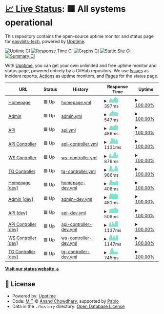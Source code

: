 # [📈 Live Status](https://easybits-tech.github.io/upptime): <!--live status--> **🟩 All systems operational**

This repository contains the open-source uptime monitor and status page for [easybits-tech](https://easybits.tech), powered by [Upptime](https://github.com/upptime/upptime).

[![Uptime CI](https://github.com/easybits-tech/upptime/workflows/Uptime%20CI/badge.svg)](https://github.com/easybits-tech/upptime/actions?query=workflow%3A%22Uptime+CI%22)
[![Response Time CI](https://github.com/easybits-tech/upptime/workflows/Response%20Time%20CI/badge.svg)](https://github.com/easybits-tech/upptime/actions?query=workflow%3A%22Response+Time+CI%22)
[![Graphs CI](https://github.com/easybits-tech/upptime/workflows/Graphs%20CI/badge.svg)](https://github.com/easybits-tech/upptime/actions?query=workflow%3A%22Graphs+CI%22)
[![Static Site CI](https://github.com/easybits-tech/upptime/workflows/Static%20Site%20CI/badge.svg)](https://github.com/easybits-tech/upptime/actions?query=workflow%3A%22Static+Site+CI%22)
[![Summary CI](https://github.com/easybits-tech/upptime/workflows/Summary%20CI/badge.svg)](https://github.com/easybits-tech/upptime/actions?query=workflow%3A%22Summary+CI%22)

With [Upptime](https://upptime.js.org), you can get your own unlimited and free uptime monitor and status page, powered entirely by a GitHub repository. We use [Issues](https://github.com/easybits-tech/upptime/issues) as incident reports, [Actions](https://github.com/easybits-tech/upptime/actions) as uptime monitors, and [Pages](https://easybits-tech.github.io/upptime) for the status page.

<!--start: status pages-->
<!-- This summary is generated by Upptime (https://github.com/upptime/upptime) -->
<!-- Do not edit this manually, your changes will be overwritten -->
<!-- prettier-ignore -->
| URL | Status | History | Response Time | Uptime |
| --- | ------ | ------- | ------------- | ------ |
| <img alt="" src="https://icons.duckduckgo.com/ip3/www.easybits.tech.ico" height="13"> [Homepage](https://www.easybits.tech) | 🟩 Up | [homepage.yml](https://github.com/easybits-tech/upptime/commits/HEAD/history/homepage.yml) | <details><summary><img alt="Response time graph" src="./graphs/homepage/response-time-week.png" height="20"> 397ms</summary><br><a href="https://easybits-tech.github.io/upptime/history/homepage"><img alt="Response time 394" src="https://img.shields.io/endpoint?url=https%3A%2F%2Fraw.githubusercontent.com%2Feasybits-tech%2Fupptime%2FHEAD%2Fapi%2Fhomepage%2Fresponse-time.json"></a><br><a href="https://easybits-tech.github.io/upptime/history/homepage"><img alt="24-hour response time 436" src="https://img.shields.io/endpoint?url=https%3A%2F%2Fraw.githubusercontent.com%2Feasybits-tech%2Fupptime%2FHEAD%2Fapi%2Fhomepage%2Fresponse-time-day.json"></a><br><a href="https://easybits-tech.github.io/upptime/history/homepage"><img alt="7-day response time 397" src="https://img.shields.io/endpoint?url=https%3A%2F%2Fraw.githubusercontent.com%2Feasybits-tech%2Fupptime%2FHEAD%2Fapi%2Fhomepage%2Fresponse-time-week.json"></a><br><a href="https://easybits-tech.github.io/upptime/history/homepage"><img alt="30-day response time 394" src="https://img.shields.io/endpoint?url=https%3A%2F%2Fraw.githubusercontent.com%2Feasybits-tech%2Fupptime%2FHEAD%2Fapi%2Fhomepage%2Fresponse-time-month.json"></a><br><a href="https://easybits-tech.github.io/upptime/history/homepage"><img alt="1-year response time 394" src="https://img.shields.io/endpoint?url=https%3A%2F%2Fraw.githubusercontent.com%2Feasybits-tech%2Fupptime%2FHEAD%2Fapi%2Fhomepage%2Fresponse-time-year.json"></a></details> | <details><summary><a href="https://easybits-tech.github.io/upptime/history/homepage">100.00%</a></summary><a href="https://easybits-tech.github.io/upptime/history/homepage"><img alt="All-time uptime 100.00%" src="https://img.shields.io/endpoint?url=https%3A%2F%2Fraw.githubusercontent.com%2Feasybits-tech%2Fupptime%2FHEAD%2Fapi%2Fhomepage%2Fuptime.json"></a><br><a href="https://easybits-tech.github.io/upptime/history/homepage"><img alt="24-hour uptime 100.00%" src="https://img.shields.io/endpoint?url=https%3A%2F%2Fraw.githubusercontent.com%2Feasybits-tech%2Fupptime%2FHEAD%2Fapi%2Fhomepage%2Fuptime-day.json"></a><br><a href="https://easybits-tech.github.io/upptime/history/homepage"><img alt="7-day uptime 100.00%" src="https://img.shields.io/endpoint?url=https%3A%2F%2Fraw.githubusercontent.com%2Feasybits-tech%2Fupptime%2FHEAD%2Fapi%2Fhomepage%2Fuptime-week.json"></a><br><a href="https://easybits-tech.github.io/upptime/history/homepage"><img alt="30-day uptime 100.00%" src="https://img.shields.io/endpoint?url=https%3A%2F%2Fraw.githubusercontent.com%2Feasybits-tech%2Fupptime%2FHEAD%2Fapi%2Fhomepage%2Fuptime-month.json"></a><br><a href="https://easybits-tech.github.io/upptime/history/homepage"><img alt="1-year uptime 100.00%" src="https://img.shields.io/endpoint?url=https%3A%2F%2Fraw.githubusercontent.com%2Feasybits-tech%2Fupptime%2FHEAD%2Fapi%2Fhomepage%2Fuptime-year.json"></a></details>
| <img alt="" src="https://icons.duckduckgo.com/ip3/admin.easybits.tech.ico" height="13"> [Admin](https://admin.easybits.tech/) | 🟩 Up | [admin.yml](https://github.com/easybits-tech/upptime/commits/HEAD/history/admin.yml) | <details><summary><img alt="Response time graph" src="./graphs/admin/response-time-week.png" height="20"> 547ms</summary><br><a href="https://easybits-tech.github.io/upptime/history/admin"><img alt="Response time 533" src="https://img.shields.io/endpoint?url=https%3A%2F%2Fraw.githubusercontent.com%2Feasybits-tech%2Fupptime%2FHEAD%2Fapi%2Fadmin%2Fresponse-time.json"></a><br><a href="https://easybits-tech.github.io/upptime/history/admin"><img alt="24-hour response time 504" src="https://img.shields.io/endpoint?url=https%3A%2F%2Fraw.githubusercontent.com%2Feasybits-tech%2Fupptime%2FHEAD%2Fapi%2Fadmin%2Fresponse-time-day.json"></a><br><a href="https://easybits-tech.github.io/upptime/history/admin"><img alt="7-day response time 547" src="https://img.shields.io/endpoint?url=https%3A%2F%2Fraw.githubusercontent.com%2Feasybits-tech%2Fupptime%2FHEAD%2Fapi%2Fadmin%2Fresponse-time-week.json"></a><br><a href="https://easybits-tech.github.io/upptime/history/admin"><img alt="30-day response time 533" src="https://img.shields.io/endpoint?url=https%3A%2F%2Fraw.githubusercontent.com%2Feasybits-tech%2Fupptime%2FHEAD%2Fapi%2Fadmin%2Fresponse-time-month.json"></a><br><a href="https://easybits-tech.github.io/upptime/history/admin"><img alt="1-year response time 533" src="https://img.shields.io/endpoint?url=https%3A%2F%2Fraw.githubusercontent.com%2Feasybits-tech%2Fupptime%2FHEAD%2Fapi%2Fadmin%2Fresponse-time-year.json"></a></details> | <details><summary><a href="https://easybits-tech.github.io/upptime/history/admin">100.00%</a></summary><a href="https://easybits-tech.github.io/upptime/history/admin"><img alt="All-time uptime 100.00%" src="https://img.shields.io/endpoint?url=https%3A%2F%2Fraw.githubusercontent.com%2Feasybits-tech%2Fupptime%2FHEAD%2Fapi%2Fadmin%2Fuptime.json"></a><br><a href="https://easybits-tech.github.io/upptime/history/admin"><img alt="24-hour uptime 100.00%" src="https://img.shields.io/endpoint?url=https%3A%2F%2Fraw.githubusercontent.com%2Feasybits-tech%2Fupptime%2FHEAD%2Fapi%2Fadmin%2Fuptime-day.json"></a><br><a href="https://easybits-tech.github.io/upptime/history/admin"><img alt="7-day uptime 100.00%" src="https://img.shields.io/endpoint?url=https%3A%2F%2Fraw.githubusercontent.com%2Feasybits-tech%2Fupptime%2FHEAD%2Fapi%2Fadmin%2Fuptime-week.json"></a><br><a href="https://easybits-tech.github.io/upptime/history/admin"><img alt="30-day uptime 100.00%" src="https://img.shields.io/endpoint?url=https%3A%2F%2Fraw.githubusercontent.com%2Feasybits-tech%2Fupptime%2FHEAD%2Fapi%2Fadmin%2Fuptime-month.json"></a><br><a href="https://easybits-tech.github.io/upptime/history/admin"><img alt="1-year uptime 100.00%" src="https://img.shields.io/endpoint?url=https%3A%2F%2Fraw.githubusercontent.com%2Feasybits-tech%2Fupptime%2FHEAD%2Fapi%2Fadmin%2Fuptime-year.json"></a></details>
| <img alt="" src="https://icons.duckduckgo.com/ip3/api.easybits.tech.ico" height="13"> [API](https://api.easybits.tech/api/v0/healthcheck/) | 🟩 Up | [api.yml](https://github.com/easybits-tech/upptime/commits/HEAD/history/api.yml) | <details><summary><img alt="Response time graph" src="./graphs/api/response-time-week.png" height="20"> 486ms</summary><br><a href="https://easybits-tech.github.io/upptime/history/api"><img alt="Response time 523" src="https://img.shields.io/endpoint?url=https%3A%2F%2Fraw.githubusercontent.com%2Feasybits-tech%2Fupptime%2FHEAD%2Fapi%2Fapi%2Fresponse-time.json"></a><br><a href="https://easybits-tech.github.io/upptime/history/api"><img alt="24-hour response time 479" src="https://img.shields.io/endpoint?url=https%3A%2F%2Fraw.githubusercontent.com%2Feasybits-tech%2Fupptime%2FHEAD%2Fapi%2Fapi%2Fresponse-time-day.json"></a><br><a href="https://easybits-tech.github.io/upptime/history/api"><img alt="7-day response time 486" src="https://img.shields.io/endpoint?url=https%3A%2F%2Fraw.githubusercontent.com%2Feasybits-tech%2Fupptime%2FHEAD%2Fapi%2Fapi%2Fresponse-time-week.json"></a><br><a href="https://easybits-tech.github.io/upptime/history/api"><img alt="30-day response time 523" src="https://img.shields.io/endpoint?url=https%3A%2F%2Fraw.githubusercontent.com%2Feasybits-tech%2Fupptime%2FHEAD%2Fapi%2Fapi%2Fresponse-time-month.json"></a><br><a href="https://easybits-tech.github.io/upptime/history/api"><img alt="1-year response time 523" src="https://img.shields.io/endpoint?url=https%3A%2F%2Fraw.githubusercontent.com%2Feasybits-tech%2Fupptime%2FHEAD%2Fapi%2Fapi%2Fresponse-time-year.json"></a></details> | <details><summary><a href="https://easybits-tech.github.io/upptime/history/api">100.00%</a></summary><a href="https://easybits-tech.github.io/upptime/history/api"><img alt="All-time uptime 100.00%" src="https://img.shields.io/endpoint?url=https%3A%2F%2Fraw.githubusercontent.com%2Feasybits-tech%2Fupptime%2FHEAD%2Fapi%2Fapi%2Fuptime.json"></a><br><a href="https://easybits-tech.github.io/upptime/history/api"><img alt="24-hour uptime 100.00%" src="https://img.shields.io/endpoint?url=https%3A%2F%2Fraw.githubusercontent.com%2Feasybits-tech%2Fupptime%2FHEAD%2Fapi%2Fapi%2Fuptime-day.json"></a><br><a href="https://easybits-tech.github.io/upptime/history/api"><img alt="7-day uptime 100.00%" src="https://img.shields.io/endpoint?url=https%3A%2F%2Fraw.githubusercontent.com%2Feasybits-tech%2Fupptime%2FHEAD%2Fapi%2Fapi%2Fuptime-week.json"></a><br><a href="https://easybits-tech.github.io/upptime/history/api"><img alt="30-day uptime 100.00%" src="https://img.shields.io/endpoint?url=https%3A%2F%2Fraw.githubusercontent.com%2Feasybits-tech%2Fupptime%2FHEAD%2Fapi%2Fapi%2Fuptime-month.json"></a><br><a href="https://easybits-tech.github.io/upptime/history/api"><img alt="1-year uptime 100.00%" src="https://img.shields.io/endpoint?url=https%3A%2F%2Fraw.githubusercontent.com%2Feasybits-tech%2Fupptime%2FHEAD%2Fapi%2Fapi%2Fuptime-year.json"></a></details>
| <img alt="" src="https://icons.duckduckgo.com/ip3/api-controller.easybits.tech.ico" height="13"> [API Controller](https://api-controller.easybits.tech/health/__ready__) | 🟩 Up | [api-controller.yml](https://github.com/easybits-tech/upptime/commits/HEAD/history/api-controller.yml) | <details><summary><img alt="Response time graph" src="./graphs/api-controller/response-time-week.png" height="20"> 1131ms</summary><br><a href="https://easybits-tech.github.io/upptime/history/api-controller"><img alt="Response time 971" src="https://img.shields.io/endpoint?url=https%3A%2F%2Fraw.githubusercontent.com%2Feasybits-tech%2Fupptime%2FHEAD%2Fapi%2Fapi-controller%2Fresponse-time.json"></a><br><a href="https://easybits-tech.github.io/upptime/history/api-controller"><img alt="24-hour response time 1377" src="https://img.shields.io/endpoint?url=https%3A%2F%2Fraw.githubusercontent.com%2Feasybits-tech%2Fupptime%2FHEAD%2Fapi%2Fapi-controller%2Fresponse-time-day.json"></a><br><a href="https://easybits-tech.github.io/upptime/history/api-controller"><img alt="7-day response time 1131" src="https://img.shields.io/endpoint?url=https%3A%2F%2Fraw.githubusercontent.com%2Feasybits-tech%2Fupptime%2FHEAD%2Fapi%2Fapi-controller%2Fresponse-time-week.json"></a><br><a href="https://easybits-tech.github.io/upptime/history/api-controller"><img alt="30-day response time 971" src="https://img.shields.io/endpoint?url=https%3A%2F%2Fraw.githubusercontent.com%2Feasybits-tech%2Fupptime%2FHEAD%2Fapi%2Fapi-controller%2Fresponse-time-month.json"></a><br><a href="https://easybits-tech.github.io/upptime/history/api-controller"><img alt="1-year response time 971" src="https://img.shields.io/endpoint?url=https%3A%2F%2Fraw.githubusercontent.com%2Feasybits-tech%2Fupptime%2FHEAD%2Fapi%2Fapi-controller%2Fresponse-time-year.json"></a></details> | <details><summary><a href="https://easybits-tech.github.io/upptime/history/api-controller">100.00%</a></summary><a href="https://easybits-tech.github.io/upptime/history/api-controller"><img alt="All-time uptime 100.00%" src="https://img.shields.io/endpoint?url=https%3A%2F%2Fraw.githubusercontent.com%2Feasybits-tech%2Fupptime%2FHEAD%2Fapi%2Fapi-controller%2Fuptime.json"></a><br><a href="https://easybits-tech.github.io/upptime/history/api-controller"><img alt="24-hour uptime 100.00%" src="https://img.shields.io/endpoint?url=https%3A%2F%2Fraw.githubusercontent.com%2Feasybits-tech%2Fupptime%2FHEAD%2Fapi%2Fapi-controller%2Fuptime-day.json"></a><br><a href="https://easybits-tech.github.io/upptime/history/api-controller"><img alt="7-day uptime 100.00%" src="https://img.shields.io/endpoint?url=https%3A%2F%2Fraw.githubusercontent.com%2Feasybits-tech%2Fupptime%2FHEAD%2Fapi%2Fapi-controller%2Fuptime-week.json"></a><br><a href="https://easybits-tech.github.io/upptime/history/api-controller"><img alt="30-day uptime 100.00%" src="https://img.shields.io/endpoint?url=https%3A%2F%2Fraw.githubusercontent.com%2Feasybits-tech%2Fupptime%2FHEAD%2Fapi%2Fapi-controller%2Fuptime-month.json"></a><br><a href="https://easybits-tech.github.io/upptime/history/api-controller"><img alt="1-year uptime 100.00%" src="https://img.shields.io/endpoint?url=https%3A%2F%2Fraw.githubusercontent.com%2Feasybits-tech%2Fupptime%2FHEAD%2Fapi%2Fapi-controller%2Fuptime-year.json"></a></details>
| <img alt="" src="https://icons.duckduckgo.com/ip3/ws-controller.easybits.tech.ico" height="13"> [WS Controller](https://ws-controller.easybits.tech/health/__ready__) | 🟩 Up | [ws-controller.yml](https://github.com/easybits-tech/upptime/commits/HEAD/history/ws-controller.yml) | <details><summary><img alt="Response time graph" src="./graphs/ws-controller/response-time-week.png" height="20"> 879ms</summary><br><a href="https://easybits-tech.github.io/upptime/history/ws-controller"><img alt="Response time 913" src="https://img.shields.io/endpoint?url=https%3A%2F%2Fraw.githubusercontent.com%2Feasybits-tech%2Fupptime%2FHEAD%2Fapi%2Fws-controller%2Fresponse-time.json"></a><br><a href="https://easybits-tech.github.io/upptime/history/ws-controller"><img alt="24-hour response time 467" src="https://img.shields.io/endpoint?url=https%3A%2F%2Fraw.githubusercontent.com%2Feasybits-tech%2Fupptime%2FHEAD%2Fapi%2Fws-controller%2Fresponse-time-day.json"></a><br><a href="https://easybits-tech.github.io/upptime/history/ws-controller"><img alt="7-day response time 879" src="https://img.shields.io/endpoint?url=https%3A%2F%2Fraw.githubusercontent.com%2Feasybits-tech%2Fupptime%2FHEAD%2Fapi%2Fws-controller%2Fresponse-time-week.json"></a><br><a href="https://easybits-tech.github.io/upptime/history/ws-controller"><img alt="30-day response time 913" src="https://img.shields.io/endpoint?url=https%3A%2F%2Fraw.githubusercontent.com%2Feasybits-tech%2Fupptime%2FHEAD%2Fapi%2Fws-controller%2Fresponse-time-month.json"></a><br><a href="https://easybits-tech.github.io/upptime/history/ws-controller"><img alt="1-year response time 913" src="https://img.shields.io/endpoint?url=https%3A%2F%2Fraw.githubusercontent.com%2Feasybits-tech%2Fupptime%2FHEAD%2Fapi%2Fws-controller%2Fresponse-time-year.json"></a></details> | <details><summary><a href="https://easybits-tech.github.io/upptime/history/ws-controller">100.00%</a></summary><a href="https://easybits-tech.github.io/upptime/history/ws-controller"><img alt="All-time uptime 100.00%" src="https://img.shields.io/endpoint?url=https%3A%2F%2Fraw.githubusercontent.com%2Feasybits-tech%2Fupptime%2FHEAD%2Fapi%2Fws-controller%2Fuptime.json"></a><br><a href="https://easybits-tech.github.io/upptime/history/ws-controller"><img alt="24-hour uptime 100.00%" src="https://img.shields.io/endpoint?url=https%3A%2F%2Fraw.githubusercontent.com%2Feasybits-tech%2Fupptime%2FHEAD%2Fapi%2Fws-controller%2Fuptime-day.json"></a><br><a href="https://easybits-tech.github.io/upptime/history/ws-controller"><img alt="7-day uptime 100.00%" src="https://img.shields.io/endpoint?url=https%3A%2F%2Fraw.githubusercontent.com%2Feasybits-tech%2Fupptime%2FHEAD%2Fapi%2Fws-controller%2Fuptime-week.json"></a><br><a href="https://easybits-tech.github.io/upptime/history/ws-controller"><img alt="30-day uptime 100.00%" src="https://img.shields.io/endpoint?url=https%3A%2F%2Fraw.githubusercontent.com%2Feasybits-tech%2Fupptime%2FHEAD%2Fapi%2Fws-controller%2Fuptime-month.json"></a><br><a href="https://easybits-tech.github.io/upptime/history/ws-controller"><img alt="1-year uptime 100.00%" src="https://img.shields.io/endpoint?url=https%3A%2F%2Fraw.githubusercontent.com%2Feasybits-tech%2Fupptime%2FHEAD%2Fapi%2Fws-controller%2Fuptime-year.json"></a></details>
| <img alt="" src="https://icons.duckduckgo.com/ip3/tg-controller.easybits.tech.ico" height="13"> [TG Controller](https://tg-controller.easybits.tech/health/__ready__) | 🟩 Up | [tg-controller.yml](https://github.com/easybits-tech/upptime/commits/HEAD/history/tg-controller.yml) | <details><summary><img alt="Response time graph" src="./graphs/tg-controller/response-time-week.png" height="20"> 986ms</summary><br><a href="https://easybits-tech.github.io/upptime/history/tg-controller"><img alt="Response time 1095" src="https://img.shields.io/endpoint?url=https%3A%2F%2Fraw.githubusercontent.com%2Feasybits-tech%2Fupptime%2FHEAD%2Fapi%2Ftg-controller%2Fresponse-time.json"></a><br><a href="https://easybits-tech.github.io/upptime/history/tg-controller"><img alt="24-hour response time 1354" src="https://img.shields.io/endpoint?url=https%3A%2F%2Fraw.githubusercontent.com%2Feasybits-tech%2Fupptime%2FHEAD%2Fapi%2Ftg-controller%2Fresponse-time-day.json"></a><br><a href="https://easybits-tech.github.io/upptime/history/tg-controller"><img alt="7-day response time 986" src="https://img.shields.io/endpoint?url=https%3A%2F%2Fraw.githubusercontent.com%2Feasybits-tech%2Fupptime%2FHEAD%2Fapi%2Ftg-controller%2Fresponse-time-week.json"></a><br><a href="https://easybits-tech.github.io/upptime/history/tg-controller"><img alt="30-day response time 1095" src="https://img.shields.io/endpoint?url=https%3A%2F%2Fraw.githubusercontent.com%2Feasybits-tech%2Fupptime%2FHEAD%2Fapi%2Ftg-controller%2Fresponse-time-month.json"></a><br><a href="https://easybits-tech.github.io/upptime/history/tg-controller"><img alt="1-year response time 1095" src="https://img.shields.io/endpoint?url=https%3A%2F%2Fraw.githubusercontent.com%2Feasybits-tech%2Fupptime%2FHEAD%2Fapi%2Ftg-controller%2Fresponse-time-year.json"></a></details> | <details><summary><a href="https://easybits-tech.github.io/upptime/history/tg-controller">100.00%</a></summary><a href="https://easybits-tech.github.io/upptime/history/tg-controller"><img alt="All-time uptime 100.00%" src="https://img.shields.io/endpoint?url=https%3A%2F%2Fraw.githubusercontent.com%2Feasybits-tech%2Fupptime%2FHEAD%2Fapi%2Ftg-controller%2Fuptime.json"></a><br><a href="https://easybits-tech.github.io/upptime/history/tg-controller"><img alt="24-hour uptime 100.00%" src="https://img.shields.io/endpoint?url=https%3A%2F%2Fraw.githubusercontent.com%2Feasybits-tech%2Fupptime%2FHEAD%2Fapi%2Ftg-controller%2Fuptime-day.json"></a><br><a href="https://easybits-tech.github.io/upptime/history/tg-controller"><img alt="7-day uptime 100.00%" src="https://img.shields.io/endpoint?url=https%3A%2F%2Fraw.githubusercontent.com%2Feasybits-tech%2Fupptime%2FHEAD%2Fapi%2Ftg-controller%2Fuptime-week.json"></a><br><a href="https://easybits-tech.github.io/upptime/history/tg-controller"><img alt="30-day uptime 100.00%" src="https://img.shields.io/endpoint?url=https%3A%2F%2Fraw.githubusercontent.com%2Feasybits-tech%2Fupptime%2FHEAD%2Fapi%2Ftg-controller%2Fuptime-month.json"></a><br><a href="https://easybits-tech.github.io/upptime/history/tg-controller"><img alt="1-year uptime 100.00%" src="https://img.shields.io/endpoint?url=https%3A%2F%2Fraw.githubusercontent.com%2Feasybits-tech%2Fupptime%2FHEAD%2Fapi%2Ftg-controller%2Fuptime-year.json"></a></details>
| <img alt="" src="https://icons.duckduckgo.com/ip3/www.dev.easybits.tech.ico" height="13"> [Homepage [dev]](https://www.dev.easybits.tech) | 🟩 Up | [homepage-dev.yml](https://github.com/easybits-tech/upptime/commits/HEAD/history/homepage-dev.yml) | <details><summary><img alt="Response time graph" src="./graphs/homepage-dev/response-time-week.png" height="20"> 408ms</summary><br><a href="https://easybits-tech.github.io/upptime/history/homepage-dev"><img alt="Response time 449" src="https://img.shields.io/endpoint?url=https%3A%2F%2Fraw.githubusercontent.com%2Feasybits-tech%2Fupptime%2FHEAD%2Fapi%2Fhomepage-dev%2Fresponse-time.json"></a><br><a href="https://easybits-tech.github.io/upptime/history/homepage-dev"><img alt="24-hour response time 447" src="https://img.shields.io/endpoint?url=https%3A%2F%2Fraw.githubusercontent.com%2Feasybits-tech%2Fupptime%2FHEAD%2Fapi%2Fhomepage-dev%2Fresponse-time-day.json"></a><br><a href="https://easybits-tech.github.io/upptime/history/homepage-dev"><img alt="7-day response time 408" src="https://img.shields.io/endpoint?url=https%3A%2F%2Fraw.githubusercontent.com%2Feasybits-tech%2Fupptime%2FHEAD%2Fapi%2Fhomepage-dev%2Fresponse-time-week.json"></a><br><a href="https://easybits-tech.github.io/upptime/history/homepage-dev"><img alt="30-day response time 449" src="https://img.shields.io/endpoint?url=https%3A%2F%2Fraw.githubusercontent.com%2Feasybits-tech%2Fupptime%2FHEAD%2Fapi%2Fhomepage-dev%2Fresponse-time-month.json"></a><br><a href="https://easybits-tech.github.io/upptime/history/homepage-dev"><img alt="1-year response time 449" src="https://img.shields.io/endpoint?url=https%3A%2F%2Fraw.githubusercontent.com%2Feasybits-tech%2Fupptime%2FHEAD%2Fapi%2Fhomepage-dev%2Fresponse-time-year.json"></a></details> | <details><summary><a href="https://easybits-tech.github.io/upptime/history/homepage-dev">100.00%</a></summary><a href="https://easybits-tech.github.io/upptime/history/homepage-dev"><img alt="All-time uptime 100.00%" src="https://img.shields.io/endpoint?url=https%3A%2F%2Fraw.githubusercontent.com%2Feasybits-tech%2Fupptime%2FHEAD%2Fapi%2Fhomepage-dev%2Fuptime.json"></a><br><a href="https://easybits-tech.github.io/upptime/history/homepage-dev"><img alt="24-hour uptime 100.00%" src="https://img.shields.io/endpoint?url=https%3A%2F%2Fraw.githubusercontent.com%2Feasybits-tech%2Fupptime%2FHEAD%2Fapi%2Fhomepage-dev%2Fuptime-day.json"></a><br><a href="https://easybits-tech.github.io/upptime/history/homepage-dev"><img alt="7-day uptime 100.00%" src="https://img.shields.io/endpoint?url=https%3A%2F%2Fraw.githubusercontent.com%2Feasybits-tech%2Fupptime%2FHEAD%2Fapi%2Fhomepage-dev%2Fuptime-week.json"></a><br><a href="https://easybits-tech.github.io/upptime/history/homepage-dev"><img alt="30-day uptime 100.00%" src="https://img.shields.io/endpoint?url=https%3A%2F%2Fraw.githubusercontent.com%2Feasybits-tech%2Fupptime%2FHEAD%2Fapi%2Fhomepage-dev%2Fuptime-month.json"></a><br><a href="https://easybits-tech.github.io/upptime/history/homepage-dev"><img alt="1-year uptime 100.00%" src="https://img.shields.io/endpoint?url=https%3A%2F%2Fraw.githubusercontent.com%2Feasybits-tech%2Fupptime%2FHEAD%2Fapi%2Fhomepage-dev%2Fuptime-year.json"></a></details>
| <img alt="" src="https://icons.duckduckgo.com/ip3/admin.dev.easybits.tech.ico" height="13"> [Admin [dev]](https://admin.dev.easybits.tech/) | 🟩 Up | [admin-dev.yml](https://github.com/easybits-tech/upptime/commits/HEAD/history/admin-dev.yml) | <details><summary><img alt="Response time graph" src="./graphs/admin-dev/response-time-week.png" height="20"> 481ms</summary><br><a href="https://easybits-tech.github.io/upptime/history/admin-dev"><img alt="Response time 521" src="https://img.shields.io/endpoint?url=https%3A%2F%2Fraw.githubusercontent.com%2Feasybits-tech%2Fupptime%2FHEAD%2Fapi%2Fadmin-dev%2Fresponse-time.json"></a><br><a href="https://easybits-tech.github.io/upptime/history/admin-dev"><img alt="24-hour response time 466" src="https://img.shields.io/endpoint?url=https%3A%2F%2Fraw.githubusercontent.com%2Feasybits-tech%2Fupptime%2FHEAD%2Fapi%2Fadmin-dev%2Fresponse-time-day.json"></a><br><a href="https://easybits-tech.github.io/upptime/history/admin-dev"><img alt="7-day response time 481" src="https://img.shields.io/endpoint?url=https%3A%2F%2Fraw.githubusercontent.com%2Feasybits-tech%2Fupptime%2FHEAD%2Fapi%2Fadmin-dev%2Fresponse-time-week.json"></a><br><a href="https://easybits-tech.github.io/upptime/history/admin-dev"><img alt="30-day response time 521" src="https://img.shields.io/endpoint?url=https%3A%2F%2Fraw.githubusercontent.com%2Feasybits-tech%2Fupptime%2FHEAD%2Fapi%2Fadmin-dev%2Fresponse-time-month.json"></a><br><a href="https://easybits-tech.github.io/upptime/history/admin-dev"><img alt="1-year response time 521" src="https://img.shields.io/endpoint?url=https%3A%2F%2Fraw.githubusercontent.com%2Feasybits-tech%2Fupptime%2FHEAD%2Fapi%2Fadmin-dev%2Fresponse-time-year.json"></a></details> | <details><summary><a href="https://easybits-tech.github.io/upptime/history/admin-dev">100.00%</a></summary><a href="https://easybits-tech.github.io/upptime/history/admin-dev"><img alt="All-time uptime 100.00%" src="https://img.shields.io/endpoint?url=https%3A%2F%2Fraw.githubusercontent.com%2Feasybits-tech%2Fupptime%2FHEAD%2Fapi%2Fadmin-dev%2Fuptime.json"></a><br><a href="https://easybits-tech.github.io/upptime/history/admin-dev"><img alt="24-hour uptime 100.00%" src="https://img.shields.io/endpoint?url=https%3A%2F%2Fraw.githubusercontent.com%2Feasybits-tech%2Fupptime%2FHEAD%2Fapi%2Fadmin-dev%2Fuptime-day.json"></a><br><a href="https://easybits-tech.github.io/upptime/history/admin-dev"><img alt="7-day uptime 100.00%" src="https://img.shields.io/endpoint?url=https%3A%2F%2Fraw.githubusercontent.com%2Feasybits-tech%2Fupptime%2FHEAD%2Fapi%2Fadmin-dev%2Fuptime-week.json"></a><br><a href="https://easybits-tech.github.io/upptime/history/admin-dev"><img alt="30-day uptime 100.00%" src="https://img.shields.io/endpoint?url=https%3A%2F%2Fraw.githubusercontent.com%2Feasybits-tech%2Fupptime%2FHEAD%2Fapi%2Fadmin-dev%2Fuptime-month.json"></a><br><a href="https://easybits-tech.github.io/upptime/history/admin-dev"><img alt="1-year uptime 100.00%" src="https://img.shields.io/endpoint?url=https%3A%2F%2Fraw.githubusercontent.com%2Feasybits-tech%2Fupptime%2FHEAD%2Fapi%2Fadmin-dev%2Fuptime-year.json"></a></details>
| <img alt="" src="https://icons.duckduckgo.com/ip3/api.dev.easybits.tech.ico" height="13"> [API [dev]](https://api.dev.easybits.tech/api/v0/healthcheck/) | 🟩 Up | [api-dev.yml](https://github.com/easybits-tech/upptime/commits/HEAD/history/api-dev.yml) | <details><summary><img alt="Response time graph" src="./graphs/api-dev/response-time-week.png" height="20"> 509ms</summary><br><a href="https://easybits-tech.github.io/upptime/history/api-dev"><img alt="Response time 525" src="https://img.shields.io/endpoint?url=https%3A%2F%2Fraw.githubusercontent.com%2Feasybits-tech%2Fupptime%2FHEAD%2Fapi%2Fapi-dev%2Fresponse-time.json"></a><br><a href="https://easybits-tech.github.io/upptime/history/api-dev"><img alt="24-hour response time 533" src="https://img.shields.io/endpoint?url=https%3A%2F%2Fraw.githubusercontent.com%2Feasybits-tech%2Fupptime%2FHEAD%2Fapi%2Fapi-dev%2Fresponse-time-day.json"></a><br><a href="https://easybits-tech.github.io/upptime/history/api-dev"><img alt="7-day response time 509" src="https://img.shields.io/endpoint?url=https%3A%2F%2Fraw.githubusercontent.com%2Feasybits-tech%2Fupptime%2FHEAD%2Fapi%2Fapi-dev%2Fresponse-time-week.json"></a><br><a href="https://easybits-tech.github.io/upptime/history/api-dev"><img alt="30-day response time 525" src="https://img.shields.io/endpoint?url=https%3A%2F%2Fraw.githubusercontent.com%2Feasybits-tech%2Fupptime%2FHEAD%2Fapi%2Fapi-dev%2Fresponse-time-month.json"></a><br><a href="https://easybits-tech.github.io/upptime/history/api-dev"><img alt="1-year response time 525" src="https://img.shields.io/endpoint?url=https%3A%2F%2Fraw.githubusercontent.com%2Feasybits-tech%2Fupptime%2FHEAD%2Fapi%2Fapi-dev%2Fresponse-time-year.json"></a></details> | <details><summary><a href="https://easybits-tech.github.io/upptime/history/api-dev">100.00%</a></summary><a href="https://easybits-tech.github.io/upptime/history/api-dev"><img alt="All-time uptime 100.00%" src="https://img.shields.io/endpoint?url=https%3A%2F%2Fraw.githubusercontent.com%2Feasybits-tech%2Fupptime%2FHEAD%2Fapi%2Fapi-dev%2Fuptime.json"></a><br><a href="https://easybits-tech.github.io/upptime/history/api-dev"><img alt="24-hour uptime 100.00%" src="https://img.shields.io/endpoint?url=https%3A%2F%2Fraw.githubusercontent.com%2Feasybits-tech%2Fupptime%2FHEAD%2Fapi%2Fapi-dev%2Fuptime-day.json"></a><br><a href="https://easybits-tech.github.io/upptime/history/api-dev"><img alt="7-day uptime 100.00%" src="https://img.shields.io/endpoint?url=https%3A%2F%2Fraw.githubusercontent.com%2Feasybits-tech%2Fupptime%2FHEAD%2Fapi%2Fapi-dev%2Fuptime-week.json"></a><br><a href="https://easybits-tech.github.io/upptime/history/api-dev"><img alt="30-day uptime 100.00%" src="https://img.shields.io/endpoint?url=https%3A%2F%2Fraw.githubusercontent.com%2Feasybits-tech%2Fupptime%2FHEAD%2Fapi%2Fapi-dev%2Fuptime-month.json"></a><br><a href="https://easybits-tech.github.io/upptime/history/api-dev"><img alt="1-year uptime 100.00%" src="https://img.shields.io/endpoint?url=https%3A%2F%2Fraw.githubusercontent.com%2Feasybits-tech%2Fupptime%2FHEAD%2Fapi%2Fapi-dev%2Fuptime-year.json"></a></details>
| <img alt="" src="https://icons.duckduckgo.com/ip3/api-controller.dev.easybits.tech.ico" height="13"> [API Controller [dev]](https://api-controller.dev.easybits.tech/health/__ready__) | 🟩 Up | [api-controller-dev.yml](https://github.com/easybits-tech/upptime/commits/HEAD/history/api-controller-dev.yml) | <details><summary><img alt="Response time graph" src="./graphs/api-controller-dev/response-time-week.png" height="20"> 1137ms</summary><br><a href="https://easybits-tech.github.io/upptime/history/api-controller-dev"><img alt="Response time 1136" src="https://img.shields.io/endpoint?url=https%3A%2F%2Fraw.githubusercontent.com%2Feasybits-tech%2Fupptime%2FHEAD%2Fapi%2Fapi-controller-dev%2Fresponse-time.json"></a><br><a href="https://easybits-tech.github.io/upptime/history/api-controller-dev"><img alt="24-hour response time 1451" src="https://img.shields.io/endpoint?url=https%3A%2F%2Fraw.githubusercontent.com%2Feasybits-tech%2Fupptime%2FHEAD%2Fapi%2Fapi-controller-dev%2Fresponse-time-day.json"></a><br><a href="https://easybits-tech.github.io/upptime/history/api-controller-dev"><img alt="7-day response time 1137" src="https://img.shields.io/endpoint?url=https%3A%2F%2Fraw.githubusercontent.com%2Feasybits-tech%2Fupptime%2FHEAD%2Fapi%2Fapi-controller-dev%2Fresponse-time-week.json"></a><br><a href="https://easybits-tech.github.io/upptime/history/api-controller-dev"><img alt="30-day response time 1136" src="https://img.shields.io/endpoint?url=https%3A%2F%2Fraw.githubusercontent.com%2Feasybits-tech%2Fupptime%2FHEAD%2Fapi%2Fapi-controller-dev%2Fresponse-time-month.json"></a><br><a href="https://easybits-tech.github.io/upptime/history/api-controller-dev"><img alt="1-year response time 1136" src="https://img.shields.io/endpoint?url=https%3A%2F%2Fraw.githubusercontent.com%2Feasybits-tech%2Fupptime%2FHEAD%2Fapi%2Fapi-controller-dev%2Fresponse-time-year.json"></a></details> | <details><summary><a href="https://easybits-tech.github.io/upptime/history/api-controller-dev">100.00%</a></summary><a href="https://easybits-tech.github.io/upptime/history/api-controller-dev"><img alt="All-time uptime 100.00%" src="https://img.shields.io/endpoint?url=https%3A%2F%2Fraw.githubusercontent.com%2Feasybits-tech%2Fupptime%2FHEAD%2Fapi%2Fapi-controller-dev%2Fuptime.json"></a><br><a href="https://easybits-tech.github.io/upptime/history/api-controller-dev"><img alt="24-hour uptime 100.00%" src="https://img.shields.io/endpoint?url=https%3A%2F%2Fraw.githubusercontent.com%2Feasybits-tech%2Fupptime%2FHEAD%2Fapi%2Fapi-controller-dev%2Fuptime-day.json"></a><br><a href="https://easybits-tech.github.io/upptime/history/api-controller-dev"><img alt="7-day uptime 100.00%" src="https://img.shields.io/endpoint?url=https%3A%2F%2Fraw.githubusercontent.com%2Feasybits-tech%2Fupptime%2FHEAD%2Fapi%2Fapi-controller-dev%2Fuptime-week.json"></a><br><a href="https://easybits-tech.github.io/upptime/history/api-controller-dev"><img alt="30-day uptime 100.00%" src="https://img.shields.io/endpoint?url=https%3A%2F%2Fraw.githubusercontent.com%2Feasybits-tech%2Fupptime%2FHEAD%2Fapi%2Fapi-controller-dev%2Fuptime-month.json"></a><br><a href="https://easybits-tech.github.io/upptime/history/api-controller-dev"><img alt="1-year uptime 100.00%" src="https://img.shields.io/endpoint?url=https%3A%2F%2Fraw.githubusercontent.com%2Feasybits-tech%2Fupptime%2FHEAD%2Fapi%2Fapi-controller-dev%2Fuptime-year.json"></a></details>
| <img alt="" src="https://icons.duckduckgo.com/ip3/ws-controller.dev.easybits.tech.ico" height="13"> [WS Controller [dev]](https://ws-controller.dev.easybits.tech/health/__ready__) | 🟩 Up | [ws-controller-dev.yml](https://github.com/easybits-tech/upptime/commits/HEAD/history/ws-controller-dev.yml) | <details><summary><img alt="Response time graph" src="./graphs/ws-controller-dev/response-time-week.png" height="20"> 1147ms</summary><br><a href="https://easybits-tech.github.io/upptime/history/ws-controller-dev"><img alt="Response time 1095" src="https://img.shields.io/endpoint?url=https%3A%2F%2Fraw.githubusercontent.com%2Feasybits-tech%2Fupptime%2FHEAD%2Fapi%2Fws-controller-dev%2Fresponse-time.json"></a><br><a href="https://easybits-tech.github.io/upptime/history/ws-controller-dev"><img alt="24-hour response time 1387" src="https://img.shields.io/endpoint?url=https%3A%2F%2Fraw.githubusercontent.com%2Feasybits-tech%2Fupptime%2FHEAD%2Fapi%2Fws-controller-dev%2Fresponse-time-day.json"></a><br><a href="https://easybits-tech.github.io/upptime/history/ws-controller-dev"><img alt="7-day response time 1147" src="https://img.shields.io/endpoint?url=https%3A%2F%2Fraw.githubusercontent.com%2Feasybits-tech%2Fupptime%2FHEAD%2Fapi%2Fws-controller-dev%2Fresponse-time-week.json"></a><br><a href="https://easybits-tech.github.io/upptime/history/ws-controller-dev"><img alt="30-day response time 1095" src="https://img.shields.io/endpoint?url=https%3A%2F%2Fraw.githubusercontent.com%2Feasybits-tech%2Fupptime%2FHEAD%2Fapi%2Fws-controller-dev%2Fresponse-time-month.json"></a><br><a href="https://easybits-tech.github.io/upptime/history/ws-controller-dev"><img alt="1-year response time 1095" src="https://img.shields.io/endpoint?url=https%3A%2F%2Fraw.githubusercontent.com%2Feasybits-tech%2Fupptime%2FHEAD%2Fapi%2Fws-controller-dev%2Fresponse-time-year.json"></a></details> | <details><summary><a href="https://easybits-tech.github.io/upptime/history/ws-controller-dev">100.00%</a></summary><a href="https://easybits-tech.github.io/upptime/history/ws-controller-dev"><img alt="All-time uptime 100.00%" src="https://img.shields.io/endpoint?url=https%3A%2F%2Fraw.githubusercontent.com%2Feasybits-tech%2Fupptime%2FHEAD%2Fapi%2Fws-controller-dev%2Fuptime.json"></a><br><a href="https://easybits-tech.github.io/upptime/history/ws-controller-dev"><img alt="24-hour uptime 100.00%" src="https://img.shields.io/endpoint?url=https%3A%2F%2Fraw.githubusercontent.com%2Feasybits-tech%2Fupptime%2FHEAD%2Fapi%2Fws-controller-dev%2Fuptime-day.json"></a><br><a href="https://easybits-tech.github.io/upptime/history/ws-controller-dev"><img alt="7-day uptime 100.00%" src="https://img.shields.io/endpoint?url=https%3A%2F%2Fraw.githubusercontent.com%2Feasybits-tech%2Fupptime%2FHEAD%2Fapi%2Fws-controller-dev%2Fuptime-week.json"></a><br><a href="https://easybits-tech.github.io/upptime/history/ws-controller-dev"><img alt="30-day uptime 100.00%" src="https://img.shields.io/endpoint?url=https%3A%2F%2Fraw.githubusercontent.com%2Feasybits-tech%2Fupptime%2FHEAD%2Fapi%2Fws-controller-dev%2Fuptime-month.json"></a><br><a href="https://easybits-tech.github.io/upptime/history/ws-controller-dev"><img alt="1-year uptime 100.00%" src="https://img.shields.io/endpoint?url=https%3A%2F%2Fraw.githubusercontent.com%2Feasybits-tech%2Fupptime%2FHEAD%2Fapi%2Fws-controller-dev%2Fuptime-year.json"></a></details>
| <img alt="" src="https://icons.duckduckgo.com/ip3/tg-controller.dev.easybits.tech.ico" height="13"> [TG Controller [dev]](https://tg-controller.dev.easybits.tech/health/__ready__) | 🟩 Up | [tg-controller-dev.yml](https://github.com/easybits-tech/upptime/commits/HEAD/history/tg-controller-dev.yml) | <details><summary><img alt="Response time graph" src="./graphs/tg-controller-dev/response-time-week.png" height="20"> 745ms</summary><br><a href="https://easybits-tech.github.io/upptime/history/tg-controller-dev"><img alt="Response time 794" src="https://img.shields.io/endpoint?url=https%3A%2F%2Fraw.githubusercontent.com%2Feasybits-tech%2Fupptime%2FHEAD%2Fapi%2Ftg-controller-dev%2Fresponse-time.json"></a><br><a href="https://easybits-tech.github.io/upptime/history/tg-controller-dev"><img alt="24-hour response time 465" src="https://img.shields.io/endpoint?url=https%3A%2F%2Fraw.githubusercontent.com%2Feasybits-tech%2Fupptime%2FHEAD%2Fapi%2Ftg-controller-dev%2Fresponse-time-day.json"></a><br><a href="https://easybits-tech.github.io/upptime/history/tg-controller-dev"><img alt="7-day response time 745" src="https://img.shields.io/endpoint?url=https%3A%2F%2Fraw.githubusercontent.com%2Feasybits-tech%2Fupptime%2FHEAD%2Fapi%2Ftg-controller-dev%2Fresponse-time-week.json"></a><br><a href="https://easybits-tech.github.io/upptime/history/tg-controller-dev"><img alt="30-day response time 794" src="https://img.shields.io/endpoint?url=https%3A%2F%2Fraw.githubusercontent.com%2Feasybits-tech%2Fupptime%2FHEAD%2Fapi%2Ftg-controller-dev%2Fresponse-time-month.json"></a><br><a href="https://easybits-tech.github.io/upptime/history/tg-controller-dev"><img alt="1-year response time 794" src="https://img.shields.io/endpoint?url=https%3A%2F%2Fraw.githubusercontent.com%2Feasybits-tech%2Fupptime%2FHEAD%2Fapi%2Ftg-controller-dev%2Fresponse-time-year.json"></a></details> | <details><summary><a href="https://easybits-tech.github.io/upptime/history/tg-controller-dev">100.00%</a></summary><a href="https://easybits-tech.github.io/upptime/history/tg-controller-dev"><img alt="All-time uptime 100.00%" src="https://img.shields.io/endpoint?url=https%3A%2F%2Fraw.githubusercontent.com%2Feasybits-tech%2Fupptime%2FHEAD%2Fapi%2Ftg-controller-dev%2Fuptime.json"></a><br><a href="https://easybits-tech.github.io/upptime/history/tg-controller-dev"><img alt="24-hour uptime 100.00%" src="https://img.shields.io/endpoint?url=https%3A%2F%2Fraw.githubusercontent.com%2Feasybits-tech%2Fupptime%2FHEAD%2Fapi%2Ftg-controller-dev%2Fuptime-day.json"></a><br><a href="https://easybits-tech.github.io/upptime/history/tg-controller-dev"><img alt="7-day uptime 100.00%" src="https://img.shields.io/endpoint?url=https%3A%2F%2Fraw.githubusercontent.com%2Feasybits-tech%2Fupptime%2FHEAD%2Fapi%2Ftg-controller-dev%2Fuptime-week.json"></a><br><a href="https://easybits-tech.github.io/upptime/history/tg-controller-dev"><img alt="30-day uptime 100.00%" src="https://img.shields.io/endpoint?url=https%3A%2F%2Fraw.githubusercontent.com%2Feasybits-tech%2Fupptime%2FHEAD%2Fapi%2Ftg-controller-dev%2Fuptime-month.json"></a><br><a href="https://easybits-tech.github.io/upptime/history/tg-controller-dev"><img alt="1-year uptime 100.00%" src="https://img.shields.io/endpoint?url=https%3A%2F%2Fraw.githubusercontent.com%2Feasybits-tech%2Fupptime%2FHEAD%2Fapi%2Ftg-controller-dev%2Fuptime-year.json"></a></details>

<!--end: status pages-->

[**Visit our status website →**](https://easybits-tech.github.io/upptime)

## 📄 License

- Powered by: [Upptime](https://github.com/upptime/upptime)
- Code: [MIT](./LICENSE) © [Anand Chowdhary](https://anandchowdhary.com), supported by [Pabio](https://pabio.com)
- Data in the `./history` directory: [Open Database License](https://opendatacommons.org/licenses/odbl/1-0/)
